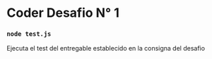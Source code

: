 # Coder Desafio N° 1

### `node test.js`

Ejecuta el test del entregable establecido en la consigna del desafio